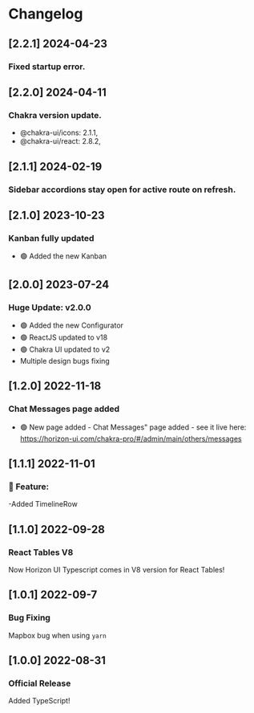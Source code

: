 # Changelog
## [2.2.1] 2024-04-23

### Fixed startup error. 
## [2.2.0] 2024-04-11

### Chakra version update.

- @chakra-ui/icons: 2.1.1,
- @chakra-ui/react: 2.8.2,

## [2.1.1] 2024-02-19

### Sidebar accordions stay open for active route on refresh.

## [2.1.0] 2023-10-23

### Kanban fully updated

- 🟢 Added the new Kanban

## [2.0.0] 2023-07-24
### Huge Update: v2.0.0
- 🟢 Added the new Configurator
- 🟢 ReactJS updated to v18
- 🟢 Chakra UI updated to v2
- Multiple design bugs fixing

## [1.2.0] 2022-11-18
### Chat Messages page added
- 🟢 New page added - Chat Messages" page added - see it live here: https://horizon-ui.com/chakra-pro/#/admin/main/others/messages

## [1.1.1] 2022-11-01
### 🚀 Feature:
-Added TimelineRow

## [1.1.0] 2022-09-28
### React Tables V8
Now Horizon UI Typescript comes in V8 version for React Tables!

## [1.0.1] 2022-09-7
### Bug Fixing 
Mapbox bug when using `yarn`

## [1.0.0] 2022-08-31
### Official Release
Added TypeScript!
